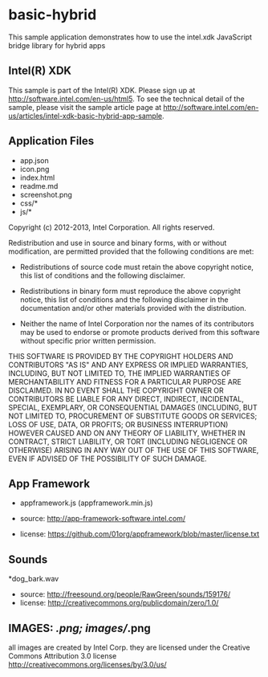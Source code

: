 basic-hybrid
====================
This sample application demonstrates how to use the intel.xdk JavaScript bridge library for hybrid apps

Intel(R) XDK
-------------------------------------------
This sample is part of the Intel(R) XDK. 
Please sign up at http://software.intel.com/en-us/html5.
To see the technical detail of the sample, please visit the sample article page 
at http://software.intel.com/en-us/articles/intel-xdk-basic-hybrid-app-sample. 

Application Files
-----------------
* app.json
* icon.png
* index.html
* readme.md
* screenshot.png
* css/*
* js/*

Copyright (c) 2012-2013, Intel Corporation. All rights reserved.

Redistribution and use in source and binary forms, with or without modification, 
are permitted provided that the following conditions are met:

- Redistributions of source code must retain the above copyright notice, 
  this list of conditions and the following disclaimer.

- Redistributions in binary form must reproduce the above copyright notice, 
  this list of conditions and the following disclaimer in the documentation 
  and/or other materials provided with the distribution.

- Neither the name of Intel Corporation nor the names of its contributors 
  may be used to endorse or promote products derived from this software 
  without specific prior written permission.

THIS SOFTWARE IS PROVIDED BY THE COPYRIGHT HOLDERS AND CONTRIBUTORS "AS IS" 
AND ANY EXPRESS OR IMPLIED WARRANTIES, INCLUDING, BUT NOT LIMITED TO, 
THE IMPLIED WARRANTIES OF MERCHANTABILITY AND FITNESS FOR A PARTICULAR PURPOSE 
ARE DISCLAIMED. IN NO EVENT SHALL THE COPYRIGHT OWNER OR CONTRIBUTORS BE 
LIABLE FOR ANY DIRECT, INDIRECT, INCIDENTAL, SPECIAL, EXEMPLARY, OR 
CONSEQUENTIAL DAMAGES (INCLUDING, BUT NOT LIMITED TO, PROCUREMENT OF SUBSTITUTE 
GOODS OR SERVICES; LOSS OF USE, DATA, OR PROFITS; OR BUSINESS INTERRUPTION) 
HOWEVER CAUSED AND ON ANY THEORY OF LIABILITY, WHETHER IN CONTRACT, STRICT 
LIABILITY, OR TORT (INCLUDING NEGLIGENCE OR OTHERWISE) ARISING IN ANY WAY OUT 
OF THE USE OF THIS SOFTWARE, EVEN IF ADVISED OF THE POSSIBILITY OF SUCH DAMAGE.


App Framework
--------------------------
* appframework.js (appframework.min.js)

* source:  http://app-framework-software.intel.com/
* license:  https://github.com/01org/appframework/blob/master/license.txt

Sounds
--------------------------
*dog_bark.wav

* source: http://freesound.org/people/RawGreen/sounds/159176/
* license: http://creativecommons.org/publicdomain/zero/1.0/

IMAGES: *.png; images/*.png
----------------------------------------------------------------------------
all images are created by Intel Corp.
they are licensed under the Creative Commons Attribution 3.0 license
http://creativecommons.org/licenses/by/3.0/us/
